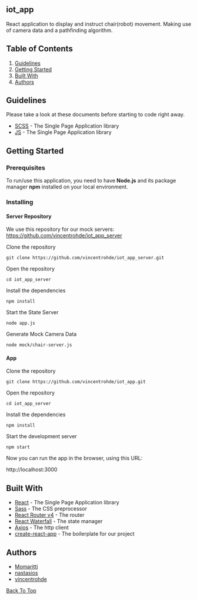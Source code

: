 ## iot_app

React application to display and instruct chair(robot) movement. Making use of camera data and a pathfinding algorithm.

## Table of Contents

1. <a href="#guidelines">Guidelines</a>
2. <a href="#getting-started">Getting Started</a>
3. <a href="#built-with">Built With</a>
4. <a href="#authors">Authors</a>

## Guidelines

Please take a look at these documents before starting to code right away.

- [SCSS](https://github.com/nikita-kit/nikita-css) - The Single Page Application library
- [JS](https://github.com/nikita-kit/nikita-js) - The Single Page Application library

## Getting Started

### Prerequisites

To run/use this application, you need to have **Node.js** and its package manager **npm** installed on your local environment.


### Installing

#### Server Repository

We use this repository for our mock servers:
https://github.com/vincentrohde/iot_app_server

Clone the repository

`git clone https://github.com/vincentrohde/iot_app_server.git`

Open the repository

`cd iot_app_server`

Install the dependencies

`npm install`

Start the State Server

`node app.js`

Generate Mock Camera Data

`node mock/chair-server.js`


#### App

Clone the repository

`git clone https://github.com/vincentrohde/iot_app.git`

Open the repository

`cd iot_app_server`

Install the dependencies

`npm install`

Start the development server

`npm start`

Now you can run the app in the browser, using this URL:

http://localhost:3000


## Built With

- [React](https://reactjs.org/) - The Single Page Application library
- [Sass](https://github.com/sass/node-sass) - The CSS preprocessor
- [React Router v4](https://github.com/ReactTraining/react-router) - The router
- [React Waterfall](https://github.com/didierfranc/react-waterfall) - The state manager
- [Axios](https://github.com/axios/axios) - The http client
- [create-react-app](https://github.com/facebook/create-react-app) - The boilerplate for our project


## Authors

- [Momaritti](https://github.com/Momaritti)
- [nastasios](https://github.com/nastasios)
- [vincentrohde](https://github.com/vincentrohde)

<a href="#iot_app">Back To Top</a>
